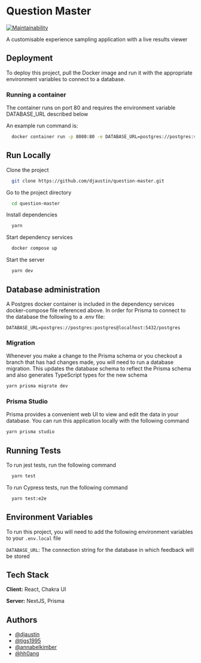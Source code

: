 # Question Master

[![Maintainability](https://api.codeclimate.com/v1/badges/433152fe4298594d0a99/maintainability)](https://codeclimate.com/github/djaustin/question-master/maintainability)

A customisable experience sampling application with a live results viewer

## Deployment

To deploy this project, pull the Docker image and run it with the appropriate environment variables to connect to a database.

### Running a container

The container runs on port 80 and requires the environment variable DATABASE_URL described below

An example run command is:

```bash
  docker container run -p 8080:80 -e DATABASE_URL=postgres://postgres:secret_password@localhost:5432/question-master -e LOCAL_USERNAME=admin -e LOCAL_PASSWORD=admin daustin/question-master:latest
```

## Run Locally

Clone the project

```bash
  git clone https://github.com/djaustin/question-master.git
```

Go to the project directory

```bash
  cd question-master
```

Install dependencies

```bash
  yarn
```

Start dependency services

```bash
  docker compose up
```

Start the server

```bash
  yarn dev
```

## Database administration 

A Postgres docker container is included in the dependency services docker-compose file referenced above. In order for Prisma to connect to the database the following to a .env file:

`DATABASE_URL=postgres://postgres:postgres@localhost:5432/postgres`


### Migration

Whenever you make a change to the Prisma schema or you checkout a branch that has had changes made, you will need to run a database migration. This updates the database schema to reflect the Prisma schema and also generates TypeScript types for the new schema


```bash
yarn prisma migrate dev
```

### Prisma Studio

Prisma provides a convenient web UI to view and edit the data in your database. You can run this application locally with the following command

```bash
yarn prisma studio
```


## Running Tests

To run jest tests, run the following command

```bash
  yarn test
```

To run Cypress tests, run the following command

```bash
  yarn test:e2e
```

## Environment Variables

To run this project, you will need to add the following environment variables to your `.env.local` file

`DATABASE_URL`: The connection string for the database in which feedback will be stored

## Tech Stack

**Client:** React, Chakra UI

**Server:** NextJS, Prisma

## Authors

- [@djaustin](https://www.github.com/djaustin)
- [@tigs1995](https://www.github.com/tigs1995)
- [@annabelkimber](https://www.github.com/annabelkimber)
- [@hh0ang](https://www.github.com/hh0ang)